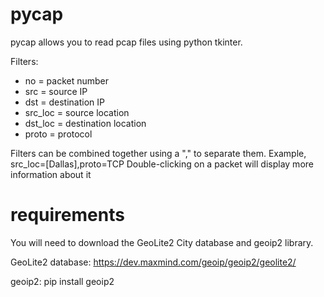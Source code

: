 # pycap
pycap allows you to read pcap files using python tkinter.

Filters:
- no = packet number
- src = source IP
- dst = destination IP
- src_loc = source location
- dst_loc = destination location
- proto = protocol

Filters can be combined together using a "," to separate them. Example, src_loc=[Dallas],proto=TCP
Double-clicking on a packet will display more information about it

# requirements
You will need to download the GeoLite2 City database and geoip2 library.

GeoLite2 database: https://dev.maxmind.com/geoip/geoip2/geolite2/

geoip2: pip install geoip2
